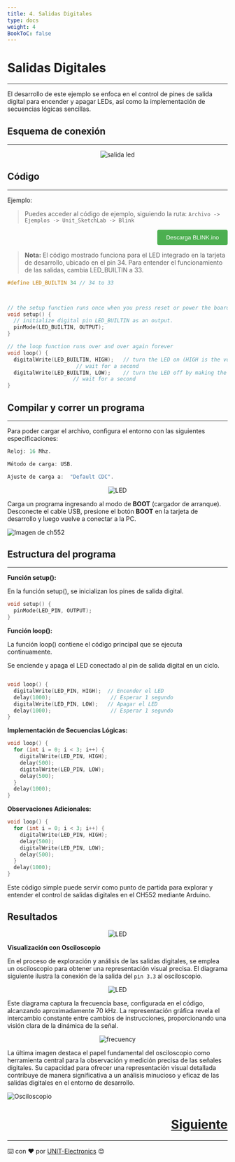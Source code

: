 ```yaml
---
title: 4. Salidas Digitales
type: docs
weight: 4
BookToC: false
---
```


# Salidas Digitales
---
El desarrollo de este ejemplo se enfoca en el control de pines de salida digital para encender y apagar LEDs, así como la implementación de secuencias lógicas sencillas.


## Esquema de conexión
---
<p align="center">
    <img src="/docs/4-Salidas_digitales/images/ouput_led.png" alt="salida led">
</p>

## Código
---
Ejemplo: 
> Puedes acceder al código de ejemplo, siguiendo la ruta: `Archivo -> Ejemplos -> Unit_SketchLab -> Blink`


<div style="text-align: right;">
    <a href="/docs/4-Salidas_digitales/code/blink.ino" download="blink.ino">
        <button style="background-color: #4CAF50; color: white; padding: 10px 20px; border: none; border-radius: 4px; cursor: pointer;">
            Descarga BLINK.ino
        </button>
    </a>
</div>

> **Nota:** El código mostrado funciona para el LED integrado en la tarjeta de desarrollo, ubicado en el pin 34. Para entender el funcionamiento de las salidas, cambia LED_BUILTIN a 33.

```c
#define LED_BUILTIN 34 // 34 to 33



// the setup function runs once when you press reset or power the board
void setup() {
  // initialize digital pin LED_BUILTIN as an output.
  pinMode(LED_BUILTIN, OUTPUT);
}

// the loop function runs over and over again forever
void loop() {
  digitalWrite(LED_BUILTIN, HIGH);   // turn the LED on (HIGH is the voltage level)
                      // wait for a second
  digitalWrite(LED_BUILTIN, LOW);    // turn the LED off by making the voltage LOW
                     // wait for a second
}
```
## Compilar y correr un programa
---
Para poder cargar el archivo, configura el entorno con las siguientes especificaciones:

```C
Reloj: 16 Mhz.

Método de carga: USB.

Ajuste de carga a:  "Default CDC".
```


<p align="center">
    <img src="/docs/4-Salidas_digitales/images/config.png" alt="LED">
</p>


Carga un programa ingresando al modo de <strong>BOOT</strong> (cargador de arranque). Desconecte el cable USB, presione el botón <strong>BOOT</strong> en la tarjeta de desarrollo y luego vuelve a conectar a la PC.

<img src="/docs/3-Compilador_mcs51/images/pc_ch.png" alt="Imagen de ch552">

## Estructura del programa
---
**Función setup():** 

En la función setup(), se inicializan los pines de salida digital.
```c
void setup() {
  pinMode(LED_PIN, OUTPUT);
}
```
**Función loop():** 

La función loop() contiene el código principal que se ejecuta continuamente.

Se enciende y apaga el LED conectado al pin de salida digital en un ciclo.
```c

void loop() {
  digitalWrite(LED_PIN, HIGH);  // Encender el LED
  delay(1000);                   // Esperar 1 segundo
  digitalWrite(LED_PIN, LOW);   // Apagar el LED
  delay(1000);                   // Esperar 1 segundo
}
```
**Implementación de Secuencias Lógicas:**


```c
void loop() {
  for (int i = 0; i < 3; i++) {
    digitalWrite(LED_PIN, HIGH);
    delay(500);
    digitalWrite(LED_PIN, LOW);
    delay(500);
  }
  delay(1000);
}
```
**Observaciones Adicionales:**
```c
void loop() {
  for (int i = 0; i < 3; i++) {
    digitalWrite(LED_PIN, HIGH);
    delay(500);
    digitalWrite(LED_PIN, LOW);
    delay(500);
  }
  delay(1000);
}
```



Este código simple puede servir como punto de partida para explorar y entender el control de salidas digitales en el CH552 mediante Arduino.

## Resultados
<p align="center">
    <img src="/docs/4-Salidas_digitales/images/blink.gif" alt="LED">
</p>

**Visualización con Osciloscopio**

En el proceso de exploración y análisis de las salidas digitales, se emplea un osciloscopio para obtener una representación visual precisa. El diagrama siguiente ilustra la conexión de la salida del `pin 3.3` al osciloscopio.

<p align="center">
    <img src="/docs/4-Salidas_digitales/images/a764d1bb-b3cf-442c-a767-f7a168104e75.png" alt="LED">
</p>

Este diagrama captura la frecuencia base, configurada en el código, alcanzando aproximadamente 70 kHz. La representación gráfica revela el intercambio constante entre cambios de instrucciones, proporcionando una visión clara de la dinámica de la señal.

<p align="center">
    <img src="/docs/4-Salidas_digitales/images/frecuency.png" alt="frecuency">
</p>

La última imagen destaca el papel fundamental del osciloscopio como herramienta central para la observación y medición precisa de las señales digitales. Su capacidad para ofrecer una representación visual detallada contribuye de manera significativa a un análisis minucioso y eficaz de las salidas digitales en el entorno de desarrollo.

![Osciloscopio](/docs/4-Salidas_digitales/images/osci.png)

<div style="text-align: right">
    <h1><a href="/docs/5-salidas_conmutacion_rapida/">Siguiente</a></h>
</div>



---
⌨️ con ❤️ por [UNIT-Electronics](https://github.com/UNIT-Electronics) 😊
